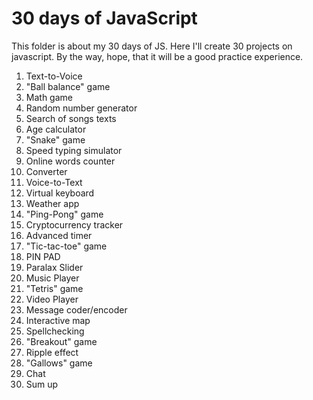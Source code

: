 # 30 days of JavaScript

This folder is about my 30 days of JS. Here I'll create 30 projects on javascript. By the way, hope, that it will be a good practice experience.

1. Text-to-Voice
2. "Ball balance" game
3. Math game
4. Random number generator
5. Search of songs texts 
6. Age calculator
7. "Snake" game
8. Speed typing simulator
9. Online words counter
10. Сonverter
11. Voice-to-Text
12. Virtual keyboard
13. Weather app
14. "Ping-Pong" game
15. Сryptocurrency tracker
16. Advanced timer
17. "Tic-tac-toe" game
18. PIN PAD
19. Paralax Slider
20. Music Player
21. "Tetris" game
22. Video Player
23. Message coder/encoder
24. Interactive map
25. Spellchecking
26. "Breakout" game
27. Ripple effect
28. "Gallows" game
29. Chat
30. Sum up